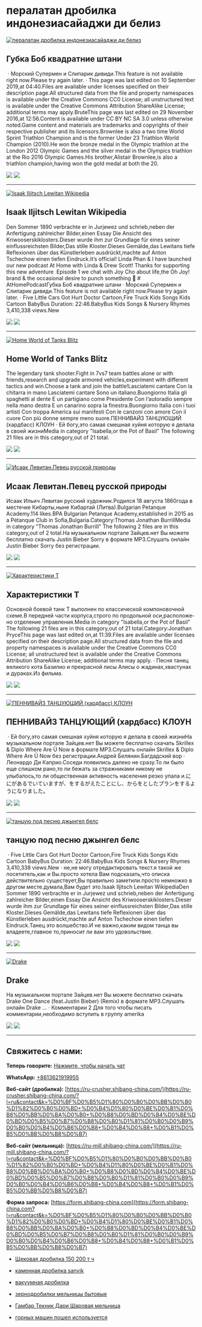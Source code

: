 # пералатан дробилка индонезиасайаджи ди белиз

<a href="https://swt.shibang-china.com/?l=ru&img&k=%D0%BF%D0%B5%D1%80%D0%B0%D0%BB%D0%B0%D1%82%D0%B0%D0%BD+%D0%B4%D1%80%D0%BE%D0%B1%D0%B8%D0%BB%D0%BA%D0%B0+%D0%B8%D0%BD%D0%B4%D0%BE%D0%BD%D0%B5%D0%B7%D0%B8%D0%B0%D1%81%D0%B0%D0%B9%D0%B0%D0%B4%D0%B6%D0%B8+%D0%B4%D0%B8+%D0%B1%D0%B5%D0%BB%D0%B8%D0%B7" target="_blank">![пералатан дробилка индонезиасайаджи ди белиз](http://static.shibang-china.com/all-800x300/384.jpg)</a>

## Губка Боб квадратние штани
&nbsp;&#0183;&#32;Морский Супермен и Слипарик дивиди.This feature is not available right now.Please try again later.&nbsp;&#0183;&#32;This page was last edited on 10 September 2019,at 04:40.Files are available under licenses specified on their description page.All structured data from the file and property namespaces is available under the Creative Commons CC0 License; all unstructured text is available under the Creative Commons Attribution ShareAlike License; additional terms may apply.BruteThis page was last edited on 29 November 2016,at 12:56.Content is available under CC BY NC SA 3.0 unless otherwise noted.Game content and materials are trademarks and copyrights of their respective publisher and its licensors.Brownlee is also a two time World Sprint Triathlon Champion and is the former Under 23 Triathlon World Champion (2010).He won the bronze medal in the Olympic triathlon at the London 2012 Olympic Games and the silver medal in the Olympics triathlon at the Rio 2016 Olympic Games.His brother,Alistair Brownlee,is also a triathlon champion,having won the gold medal at both the 20.


<a href="https://whatsapp.shibangsoft.com/WhatsApp.php" target="_blank" title="WhatsApp">![](http://static.shibang-china.com/icon/whatsapp.png)</a> <a href="https://swt.shibang-china.com/?l=ru&icon&k=%D0%BF%D0%B5%D1%80%D0%B0%D0%BB%D0%B0%D1%82%D0%B0%D0%BD+%D0%B4%D1%80%D0%BE%D0%B1%D0%B8%D0%BB%D0%BA%D0%B0+%D0%B8%D0%BD%D0%B4%D0%BE%D0%BD%D0%B5%D0%B7%D0%B8%D0%B0%D1%81%D0%B0%D0%B9%D0%B0%D0%B4%D0%B6%D0%B8+%D0%B4%D0%B8+%D0%B1%D0%B5%D0%BB%D0%B8%D0%B7" target="_blank">![](http://static.shibang-china.com/icon/chat-ru.png)</a>

---

<a href="https://swt.shibang-china.com/?l=ru&img&k=%D0%BF%D0%B5%D1%80%D0%B0%D0%BB%D0%B0%D1%82%D0%B0%D0%BD+%D0%B4%D1%80%D0%BE%D0%B1%D0%B8%D0%BB%D0%BA%D0%B0+%D0%B8%D0%BD%D0%B4%D0%BE%D0%BD%D0%B5%D0%B7%D0%B8%D0%B0%D1%81%D0%B0%D0%B9%D0%B0%D0%B4%D0%B6%D0%B8+%D0%B4%D0%B8+%D0%B1%D0%B5%D0%BB%D0%B8%D0%B7" target="_blank">![Isaak Iljitsch Lewitan Wikipedia](http://static.shibang-china.com/all-800x300/1037.jpg)</a>

## Isaak Iljitsch Lewitan Wikipedia
Den Sommer 1890 verbrachte er in Jurjewez und schrieb,neben der Anfertigung zahlreicher Bilder,einen Essay Die Ansicht des Kriwooserskiklosters.Dieser wurde ihm zur Grundlage f&#252;r eines seiner einflussreichsten Bilder,Das stille Kloster.Dieses Gem&#228;lde,das Lewitans tiefe Reflexionen &#252;ber das K&#252;nstlerleben ausdr&#252;ckt,machte auf Anton Tschechow einen tiefen Eindruck.It’s official! Linda Phan &amp; I have launched our new podcast At Home with Linda &amp; Drew Scott! Thanks for supporting this new adventure ️ Episode 1 we chat with Joy Cho about life,the Oh Joy! brand &amp; the occasional desire to punch something 🤣 # AtHomePodcastГубка Боб квадратние штани&nbsp;&#0183;&#32;Морский Супермен и Слипарик дивиди.This feature is not available right now.Please try again later.&nbsp;&#0183;&#32;Five Little Cars Got Hurt Doctor Cartoon,Fire Truck Kids Songs Kids Cartoon BabyBus Duration: 22:46.BabyBus Kids Songs &amp; Nursery Rhymes 3,410,338 views.New


<a href="https://whatsapp.shibangsoft.com/WhatsApp.php" target="_blank" title="WhatsApp">![](http://static.shibang-china.com/icon/whatsapp.png)</a> <a href="https://swt.shibang-china.com/?l=ru&icon&k=%D0%BF%D0%B5%D1%80%D0%B0%D0%BB%D0%B0%D1%82%D0%B0%D0%BD+%D0%B4%D1%80%D0%BE%D0%B1%D0%B8%D0%BB%D0%BA%D0%B0+%D0%B8%D0%BD%D0%B4%D0%BE%D0%BD%D0%B5%D0%B7%D0%B8%D0%B0%D1%81%D0%B0%D0%B9%D0%B0%D0%B4%D0%B6%D0%B8+%D0%B4%D0%B8+%D0%B1%D0%B5%D0%BB%D0%B8%D0%B7" target="_blank">![](http://static.shibang-china.com/icon/chat-ru.png)</a>

---

<a href="https://swt.shibang-china.com/?l=ru&img&k=%D0%BF%D0%B5%D1%80%D0%B0%D0%BB%D0%B0%D1%82%D0%B0%D0%BD+%D0%B4%D1%80%D0%BE%D0%B1%D0%B8%D0%BB%D0%BA%D0%B0+%D0%B8%D0%BD%D0%B4%D0%BE%D0%BD%D0%B5%D0%B7%D0%B8%D0%B0%D1%81%D0%B0%D0%B9%D0%B0%D0%B4%D0%B6%D0%B8+%D0%B4%D0%B8+%D0%B1%D0%B5%D0%BB%D0%B8%D0%B7" target="_blank">![Home World of Tanks Blitz](http://static.shibang-china.com/all-800x300/858.jpg)</a>

## Home World of Tanks Blitz
The legendary tank shooter.Fight in 7vs7 team battles alone or with friends,research and upgrade armored vehicles,experiment with different tactics and win.Choose a tank and join the battle!Lasciatemi cantare Con la chitarra in mano Lasciatemi cantare Sono un italiano.Buongiorno Italia gli spaghetti al dente E un partigiano come Presidente Con l‘autoradio sempre nella mano destra E un canarino sopra la finestra.Buongiorno Italia con i tuoi artisti Con troppa America sui manifesti Con le canzoni con amore Con il cuore Con pi&#249; donne sempre meno suore.ПЕННИВАЙЗ ТАНЦУЮЩИЙ (хардбасс) КЛОУН&nbsp;&#0183;&#32;Ей богу,это самая смешная хуйня которую я делала в своей жизниMedia in category &quot;Isabella,or the Pot of Basil&quot; The following 21 files are in this category,out of 21 total.


<a href="https://whatsapp.shibangsoft.com/WhatsApp.php" target="_blank" title="WhatsApp">![](http://static.shibang-china.com/icon/whatsapp.png)</a> <a href="https://swt.shibang-china.com/?l=ru&icon&k=%D0%BF%D0%B5%D1%80%D0%B0%D0%BB%D0%B0%D1%82%D0%B0%D0%BD+%D0%B4%D1%80%D0%BE%D0%B1%D0%B8%D0%BB%D0%BA%D0%B0+%D0%B8%D0%BD%D0%B4%D0%BE%D0%BD%D0%B5%D0%B7%D0%B8%D0%B0%D1%81%D0%B0%D0%B9%D0%B0%D0%B4%D0%B6%D0%B8+%D0%B4%D0%B8+%D0%B1%D0%B5%D0%BB%D0%B8%D0%B7" target="_blank">![](http://static.shibang-china.com/icon/chat-ru.png)</a>

---

<a href="https://swt.shibang-china.com/?l=ru&img&k=%D0%BF%D0%B5%D1%80%D0%B0%D0%BB%D0%B0%D1%82%D0%B0%D0%BD+%D0%B4%D1%80%D0%BE%D0%B1%D0%B8%D0%BB%D0%BA%D0%B0+%D0%B8%D0%BD%D0%B4%D0%BE%D0%BD%D0%B5%D0%B7%D0%B8%D0%B0%D1%81%D0%B0%D0%B9%D0%B0%D0%B4%D0%B6%D0%B8+%D0%B4%D0%B8+%D0%B1%D0%B5%D0%BB%D0%B8%D0%B7" target="_blank">![Исаак Левитан.Певец русской природы](http://static.shibang-china.com/all-800x300/1153.jpg)</a>

## Исаак Левитан.Певец русской природы
Исаак Ильич Левитан русский художник.Родился 18 августа 1860года в местечке Кибарты,ныне Кибартай (Литва).Bulgarian Petanque Academy.114 likes.BPA Bulgarian Petanque Academy,established in 2015 as a P&#233;tanque Club in Sofia,Bulgaria.Category:Thomas Jonathan BurrillMedia in category &quot;Thomas Jonathan Burrill&quot; The following 2 files are in this category,out of 2 total.На музыкальном портале Зайцев.нет Вы можете бесплатно скачать Justin Bieber Sorry в формате MP3.Слушать онлайн Justin Bieber Sorry без регистрации.


<a href="https://whatsapp.shibangsoft.com/WhatsApp.php" target="_blank" title="WhatsApp">![](http://static.shibang-china.com/icon/whatsapp.png)</a> <a href="https://swt.shibang-china.com/?l=ru&icon&k=%D0%BF%D0%B5%D1%80%D0%B0%D0%BB%D0%B0%D1%82%D0%B0%D0%BD+%D0%B4%D1%80%D0%BE%D0%B1%D0%B8%D0%BB%D0%BA%D0%B0+%D0%B8%D0%BD%D0%B4%D0%BE%D0%BD%D0%B5%D0%B7%D0%B8%D0%B0%D1%81%D0%B0%D0%B9%D0%B0%D0%B4%D0%B6%D0%B8+%D0%B4%D0%B8+%D0%B1%D0%B5%D0%BB%D0%B8%D0%B7" target="_blank">![](http://static.shibang-china.com/icon/chat-ru.png)</a>

---

<a href="https://swt.shibang-china.com/?l=ru&img&k=%D0%BF%D0%B5%D1%80%D0%B0%D0%BB%D0%B0%D1%82%D0%B0%D0%BD+%D0%B4%D1%80%D0%BE%D0%B1%D0%B8%D0%BB%D0%BA%D0%B0+%D0%B8%D0%BD%D0%B4%D0%BE%D0%BD%D0%B5%D0%B7%D0%B8%D0%B0%D1%81%D0%B0%D0%B9%D0%B0%D0%B4%D0%B6%D0%B8+%D0%B4%D0%B8+%D0%B1%D0%B5%D0%BB%D0%B8%D0%B7" target="_blank">![Характеристики Т](http://static.shibang-china.com/all-800x300/362.jpg)</a>

## Характеристики Т
Ос&#173;нов&#173;ной бое&#173;вой танк Т вы&#173;пол&#173;нен по клас&#173;си&#173;че&#173;ской ком&#173;по&#173;но&#173;воч&#173;ной схе&#173;ме.В пе&#173;ред&#173;ней час&#173;ти кор&#173;пу&#173;са,стро&#173;го по про&#173;доль&#173;ной оси,рас&#173;по&#173;ло&#173;же&#173;но от&#173;де&#173;ле&#173;ние управ&#173;ле&#173;ния.Media in category &quot;Isabella,or the Pot of Basil&quot; The following 21 files are in this category,out of 21 total.Category:Jonathan PryceThis page was last edited on,at 11:39.Files are available under licenses specified on their description page.All structured data from the file and property namespaces is available under the Creative Commons CC0 License; all unstructured text is available under the Creative Commons Attribution ShareAlike License; additional terms may apply.&nbsp;&#0183;&#32;Песня танец великого кота Базилио и прекрасной лисы Алисы о жадинах,хвастунах и дураках.Из фильма.


<a href="https://whatsapp.shibangsoft.com/WhatsApp.php" target="_blank" title="WhatsApp">![](http://static.shibang-china.com/icon/whatsapp.png)</a> <a href="https://swt.shibang-china.com/?l=ru&icon&k=%D0%BF%D0%B5%D1%80%D0%B0%D0%BB%D0%B0%D1%82%D0%B0%D0%BD+%D0%B4%D1%80%D0%BE%D0%B1%D0%B8%D0%BB%D0%BA%D0%B0+%D0%B8%D0%BD%D0%B4%D0%BE%D0%BD%D0%B5%D0%B7%D0%B8%D0%B0%D1%81%D0%B0%D0%B9%D0%B0%D0%B4%D0%B6%D0%B8+%D0%B4%D0%B8+%D0%B1%D0%B5%D0%BB%D0%B8%D0%B7" target="_blank">![](http://static.shibang-china.com/icon/chat-ru.png)</a>

---

<a href="https://swt.shibang-china.com/?l=ru&img&k=%D0%BF%D0%B5%D1%80%D0%B0%D0%BB%D0%B0%D1%82%D0%B0%D0%BD+%D0%B4%D1%80%D0%BE%D0%B1%D0%B8%D0%BB%D0%BA%D0%B0+%D0%B8%D0%BD%D0%B4%D0%BE%D0%BD%D0%B5%D0%B7%D0%B8%D0%B0%D1%81%D0%B0%D0%B9%D0%B0%D0%B4%D0%B6%D0%B8+%D0%B4%D0%B8+%D0%B1%D0%B5%D0%BB%D0%B8%D0%B7" target="_blank">![ПЕННИВАЙЗ ТАНЦУЮЩИЙ (хардбасс) КЛОУН](http://static.shibang-china.com/all-800x300/934.jpg)</a>

## ПЕННИВАЙЗ ТАНЦУЮЩИЙ (хардбасс) КЛОУН
&nbsp;&#0183;&#32;Ей богу,это самая смешная хуйня которую я делала в своей жизниНа музыкальном портале Зайцев.нет Вы можете бесплатно скачать Skrillex &amp; Diplo Where Are &#220; Now в формате MP3.Слушать онлайн Skrillex &amp; Diplo Where Are &#220; Now без регистрации.Андрей Белянин.Багдадский вор&nbsp;&#0183;&#32;Леонардо Ди Каприо.Соседи появились далеко не сразу.То ли было еще слишком рано,то ли бежать за стражниками никому не улыбалось,то ли общественная активность населения резко упала и.に にがあるでいていますが、をするがえたことにし、からをとしたプランをするようになりました。


<a href="https://whatsapp.shibangsoft.com/WhatsApp.php" target="_blank" title="WhatsApp">![](http://static.shibang-china.com/icon/whatsapp.png)</a> <a href="https://swt.shibang-china.com/?l=ru&icon&k=%D0%BF%D0%B5%D1%80%D0%B0%D0%BB%D0%B0%D1%82%D0%B0%D0%BD+%D0%B4%D1%80%D0%BE%D0%B1%D0%B8%D0%BB%D0%BA%D0%B0+%D0%B8%D0%BD%D0%B4%D0%BE%D0%BD%D0%B5%D0%B7%D0%B8%D0%B0%D1%81%D0%B0%D0%B9%D0%B0%D0%B4%D0%B6%D0%B8+%D0%B4%D0%B8+%D0%B1%D0%B5%D0%BB%D0%B8%D0%B7" target="_blank">![](http://static.shibang-china.com/icon/chat-ru.png)</a>

---

<a href="https://swt.shibang-china.com/?l=ru&img&k=%D0%BF%D0%B5%D1%80%D0%B0%D0%BB%D0%B0%D1%82%D0%B0%D0%BD+%D0%B4%D1%80%D0%BE%D0%B1%D0%B8%D0%BB%D0%BA%D0%B0+%D0%B8%D0%BD%D0%B4%D0%BE%D0%BD%D0%B5%D0%B7%D0%B8%D0%B0%D1%81%D0%B0%D0%B9%D0%B0%D0%B4%D0%B6%D0%B8+%D0%B4%D0%B8+%D0%B1%D0%B5%D0%BB%D0%B8%D0%B7" target="_blank">![танцую под песню джынгел белс](http://static.shibang-china.com/all-800x300/112.jpg)</a>

## танцую под песню джынгел белс
&nbsp;&#0183;&#32;Five Little Cars Got Hurt Doctor Cartoon,Fire Truck Kids Songs Kids Cartoon BabyBus Duration: 22:46.BabyBus Kids Songs &amp; Nursery Rhymes 3,410,338 views.New&nbsp;&#0183;&#32;не,не могу отредактировать текст.я такой же посетитель,как и Вы.просто хотела Вам подсказать,что описка действительно существует,Вы правильно заметили.просто немножко в другом месте.думала,Вам будет это.Isaak Iljitsch Lewitan WikipediaDen Sommer 1890 verbrachte er in Jurjewez und schrieb,neben der Anfertigung zahlreicher Bilder,einen Essay Die Ansicht des Kriwooserskiklosters.Dieser wurde ihm zur Grundlage f&#252;r eines seiner einflussreichsten Bilder,Das stille Kloster.Dieses Gem&#228;lde,das Lewitans tiefe Reflexionen &#252;ber das K&#252;nstlerleben ausdr&#252;ckt,machte auf Anton Tschechow einen tiefen Eindruck.Танец это волшебство.И не важно,каким видом танца вы владеете,главное то,приносит ли вам это удовольствие.


<a href="https://whatsapp.shibangsoft.com/WhatsApp.php" target="_blank" title="WhatsApp">![](http://static.shibang-china.com/icon/whatsapp.png)</a> <a href="https://swt.shibang-china.com/?l=ru&icon&k=%D0%BF%D0%B5%D1%80%D0%B0%D0%BB%D0%B0%D1%82%D0%B0%D0%BD+%D0%B4%D1%80%D0%BE%D0%B1%D0%B8%D0%BB%D0%BA%D0%B0+%D0%B8%D0%BD%D0%B4%D0%BE%D0%BD%D0%B5%D0%B7%D0%B8%D0%B0%D1%81%D0%B0%D0%B9%D0%B0%D0%B4%D0%B6%D0%B8+%D0%B4%D0%B8+%D0%B1%D0%B5%D0%BB%D0%B8%D0%B7" target="_blank">![](http://static.shibang-china.com/icon/chat-ru.png)</a>

---

<a href="https://swt.shibang-china.com/?l=ru&img&k=%D0%BF%D0%B5%D1%80%D0%B0%D0%BB%D0%B0%D1%82%D0%B0%D0%BD+%D0%B4%D1%80%D0%BE%D0%B1%D0%B8%D0%BB%D0%BA%D0%B0+%D0%B8%D0%BD%D0%B4%D0%BE%D0%BD%D0%B5%D0%B7%D0%B8%D0%B0%D1%81%D0%B0%D0%B9%D0%B0%D0%B4%D0%B6%D0%B8+%D0%B4%D0%B8+%D0%B1%D0%B5%D0%BB%D0%B8%D0%B7" target="_blank">![Drake](http://static.shibang-china.com/all-800x300/1351.jpg)</a>

## Drake
На музыкальном портале Зайцев.нет Вы можете бесплатно скачать Drake One Dance (feat.Justin Bieber) (Remix) в формате MP3.Слушать онлайн Drake …&nbsp;&#0183;&#32;Комментарии 2 Для того чтобы писать комментарии,необходимо вступить в группу amerika

<a href="https://whatsapp.shibangsoft.com/WhatsApp.php" target="_blank" title="WhatsApp">![](http://static.shibang-china.com/icon/whatsapp.png)</a> <a href="https://swt.shibang-china.com/?l=ru&icon&k=%D0%BF%D0%B5%D1%80%D0%B0%D0%BB%D0%B0%D1%82%D0%B0%D0%BD+%D0%B4%D1%80%D0%BE%D0%B1%D0%B8%D0%BB%D0%BA%D0%B0+%D0%B8%D0%BD%D0%B4%D0%BE%D0%BD%D0%B5%D0%B7%D0%B8%D0%B0%D1%81%D0%B0%D0%B9%D0%B0%D0%B4%D0%B6%D0%B8+%D0%B4%D0%B8+%D0%B1%D0%B5%D0%BB%D0%B8%D0%B7" target="_blank">![](http://static.shibang-china.com/icon/chat-ru.png)</a>

---
## Свяжитесь с нами:

**Теперь говорите:** [Нажмите, чтобы начать чат](https://swt.shibang-china.com?l=ru&contact&k=%D0%BF%D0%B5%D1%80%D0%B0%D0%BB%D0%B0%D1%82%D0%B0%D0%BD+%D0%B4%D1%80%D0%BE%D0%B1%D0%B8%D0%BB%D0%BA%D0%B0+%D0%B8%D0%BD%D0%B4%D0%BE%D0%BD%D0%B5%D0%B7%D0%B8%D0%B0%D1%81%D0%B0%D0%B9%D0%B0%D0%B4%D0%B6%D0%B8+%D0%B4%D0%B8+%D0%B1%D0%B5%D0%BB%D0%B8%D0%B7)

**WhatsApp:**  [+8613621919955](https://whatsapp.shibangsoft.com/WhatsApp.php)

**Веб-сайт (дробилка):** [https://ru-crusher.shibang-china.com/](https://ru-crusher.shibang-china.com/?l=ru&contact&k=%D0%BF%D0%B5%D1%80%D0%B0%D0%BB%D0%B0%D1%82%D0%B0%D0%BD+%D0%B4%D1%80%D0%BE%D0%B1%D0%B8%D0%BB%D0%BA%D0%B0+%D0%B8%D0%BD%D0%B4%D0%BE%D0%BD%D0%B5%D0%B7%D0%B8%D0%B0%D1%81%D0%B0%D0%B9%D0%B0%D0%B4%D0%B6%D0%B8+%D0%B4%D0%B8+%D0%B1%D0%B5%D0%BB%D0%B8%D0%B7)

**Веб-сайт (мельница):** [https://ru-mill.shibang-china.com/](https://ru-mill.shibang-china.com/?l=ru&contact&k=%D0%BF%D0%B5%D1%80%D0%B0%D0%BB%D0%B0%D1%82%D0%B0%D0%BD+%D0%B4%D1%80%D0%BE%D0%B1%D0%B8%D0%BB%D0%BA%D0%B0+%D0%B8%D0%BD%D0%B4%D0%BE%D0%BD%D0%B5%D0%B7%D0%B8%D0%B0%D1%81%D0%B0%D0%B9%D0%B0%D0%B4%D0%B6%D0%B8+%D0%B4%D0%B8+%D0%B1%D0%B5%D0%BB%D0%B8%D0%B7)

**Форма запроса:** [https://form.shibang-china.com](https://form.shibang-china.com?l=ru&contact&k=%D0%BF%D0%B5%D1%80%D0%B0%D0%BB%D0%B0%D1%82%D0%B0%D0%BD+%D0%B4%D1%80%D0%BE%D0%B1%D0%B8%D0%BB%D0%BA%D0%B0+%D0%B8%D0%BD%D0%B4%D0%BE%D0%BD%D0%B5%D0%B7%D0%B8%D0%B0%D1%81%D0%B0%D0%B9%D0%B0%D0%B4%D0%B6%D0%B8+%D0%B4%D0%B8+%D0%B1%D0%B5%D0%BB%D0%B8%D0%B7)

* [Щековая дробилка 150 200 т  ч](../120/%D0%A9%D0%B5%D0%BA%D0%BE%D0%B2%D0%B0%D1%8F%20%D0%B4%D1%80%D0%BE%D0%B1%D0%B8%D0%BB%D0%BA%D0%B0%20150%20200%20%D1%82%20%20%D1%87.md)

* [каменная дробилка sanvik](../120/%D0%BA%D0%B0%D0%BC%D0%B5%D0%BD%D0%BD%D0%B0%D1%8F%20%D0%B4%D1%80%D0%BE%D0%B1%D0%B8%D0%BB%D0%BA%D0%B0%20sanvik.md)

* [вакуумная дробилка](../106/%D0%B2%D0%B0%D0%BA%D1%83%D1%83%D0%BC%D0%BD%D0%B0%D1%8F%20%D0%B4%D1%80%D0%BE%D0%B1%D0%B8%D0%BB%D0%BA%D0%B0.md)

* [зернодробилки мельницы бытовые](../107/%D0%B7%D0%B5%D1%80%D0%BD%D0%BE%D0%B4%D1%80%D0%BE%D0%B1%D0%B8%D0%BB%D0%BA%D0%B8%20%D0%BC%D0%B5%D0%BB%D1%8C%D0%BD%D0%B8%D1%86%D1%8B%20%D0%B1%D1%8B%D1%82%D0%BE%D0%B2%D1%8B%D0%B5.md)

* [Гамбар Текник Дари Шаровая мельница](../119/%D0%93%D0%B0%D0%BC%D0%B1%D0%B0%D1%80%20%D0%A2%D0%B5%D0%BA%D0%BD%D0%B8%D0%BA%20%D0%94%D0%B0%D1%80%D0%B8%20%D0%A8%D0%B0%D1%80%D0%BE%D0%B2%D0%B0%D1%8F%20%D0%BC%D0%B5%D0%BB%D1%8C%D0%BD%D0%B8%D1%86%D0%B0.md)

* [горных машин пошел используется](../108/%D0%B3%D0%BE%D1%80%D0%BD%D1%8B%D1%85%20%D0%BC%D0%B0%D1%88%D0%B8%D0%BD%20%D0%BF%D0%BE%D1%88%D0%B5%D0%BB%20%D0%B8%D1%81%D0%BF%D0%BE%D0%BB%D1%8C%D0%B7%D1%83%D0%B5%D1%82%D1%81%D1%8F.md)